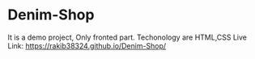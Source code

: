 # Denim-Shop
It is a demo project, Only fronted part. 
Techonology are HTML,CSS
Live Link: https://rakib38324.github.io/Denim-Shop/
